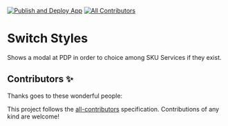 [![Publish and Deploy App](https://github.com/tiago-freire/pdp-sku-services/actions/workflows/publish-and-deploy.yml/badge.svg)](https://github.com/tiago-freire/pdp-sku-services/actions/workflows/publish-and-deploy.yml) [![All Contributors](https://img.shields.io/badge/all_contributors-0-orange.svg?style=flat-square)](#contributors-)

# Switch Styles

Shows a modal at PDP in order to choice among SKU Services if they exist.

<!-- DOCS-IGNORE:start -->
<!-- ALL-CONTRIBUTORS-BADGE:START - Do not remove or modify this section -->

<!-- ALL-CONTRIBUTORS-BADGE:END -->
<!-- DOCS-IGNORE:end -->

<!-- DOCS-IGNORE:start -->

## Contributors ✨

Thanks goes to these wonderful people:

<!-- ALL-CONTRIBUTORS-LIST:START - Do not remove or modify this section -->
<!-- prettier-ignore-start -->
<!-- markdownlint-disable -->
<!-- markdownlint-enable -->
<!-- prettier-ignore-end -->

<!-- ALL-CONTRIBUTORS-LIST:END -->

This project follows the [all-contributors](https://github.com/all-contributors/all-contributors) specification. Contributions of any kind are welcome!

<!-- DOCS-IGNORE:end -->
